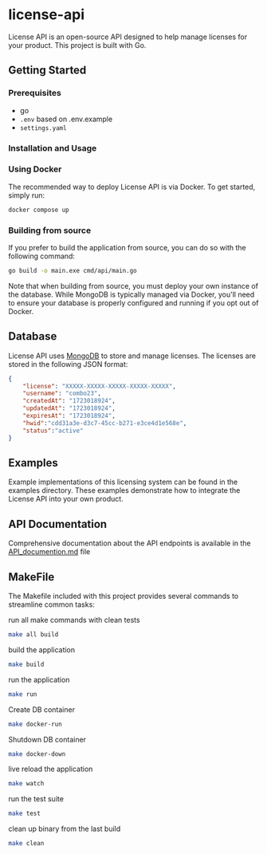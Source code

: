 # license-api

License API is an open-source API designed to help manage licenses for your product. This project is built with Go.

## Getting Started

### Prerequisites
- go
- `.env` based on .env.example
- `settings.yaml` 

### Installation and Usage

### Using Docker
The recommended way to deploy License API is via Docker. To get started, simply run:
```bash
docker compose up
```

### Building from source

If you prefer to build the application from source, you can do so with the following command:
```bash
go build -o main.exe cmd/api/main.go
```
Note that when building from source, you must deploy your own instance of the database. While MongoDB is typically managed via Docker, you'll need to ensure your database is properly configured and running if you opt out of Docker.

## Database 

License API uses [MongoDB](https://www.mongodb.com/) to store and manage licenses. The licenses are stored in the following JSON format:

```json
{
    "license": "XXXXX-XXXXX-XXXXX-XXXXX-XXXXX",
    "username": "combo23",
    "createdAt": "1723018924",
    "updatedAt": "1723018924",
    "expiresAt": "1723018924",
    "hwid":"cdd31a3e-d3c7-45cc-b271-e3ce4d1e568e",
    "status":"active"
}
```

## Examples

Example implementations of this licensing system can be found in the examples directory. These examples demonstrate how to integrate the License API into your own product.

## API Documentation

Comprehensive documentation about the API endpoints is available in the [API_documention.md](API_documentation.md) file

## MakeFile

The Makefile included with this project provides several commands to streamline common tasks:

run all make commands with clean tests
```bash
make all build
```

build the application
```bash
make build
```

run the application
```bash
make run
```

Create DB container
```bash
make docker-run
```

Shutdown DB container
```bash
make docker-down
```

live reload the application
```bash
make watch
```

run the test suite
```bash
make test
```

clean up binary from the last build
```bash
make clean
```